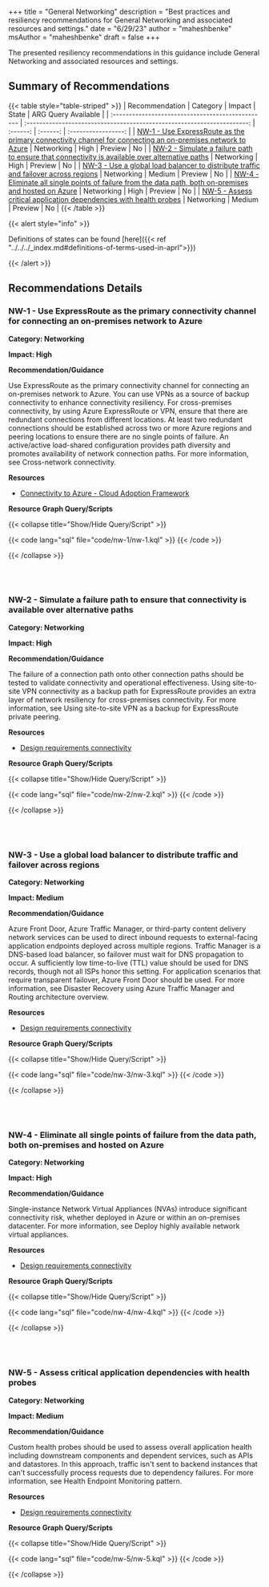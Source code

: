 +++
title = "General Networking"
description = "Best practices and resiliency recommendations for General Networking and associated resources and settings."
date = "6/29/23"
author = "maheshbenke"
msAuthor = "maheshbenke"
draft = false
+++

The presented resiliency recommendations in this guidance include General Networking and associated resources and settings.

## Summary of Recommendations

{{< table style="table-striped" >}}
| Recommendation                                    |  Category                                                               |  Impact         |  State   | ARG Query Available |
| :------------------------------------------------ | :---------------------------------------------------------------------: | :------:        | :------: | :-----------------: |
| [NW-1 - Use ExpressRoute as the primary connectivity channel for connecting an on-premises network to Azure](#nw-1---use-expressroute-as-the-primary-connectivity-channel-for-connecting-an-on-premises-network-to-azure) | Networking | High | Preview  |         No         |
| [NW-2 - Simulate a failure path to ensure that connectivity is available over alternative paths](#nw-2---simulate-a-failure-path-to-ensure-that-connectivity-is-available-over-alternative-paths) | Networking | High | Preview |         No          |
| [NW-3 - Use a global load balancer to distribute traffic and failover across regions](#nw-3---use-a-global-load-balancer-to-distribute-traffic-and-failover-across-regions) | Networking | Medium | Preview  |         No         |
| [NW-4 - Eliminate all single points of failure from the data path, both on-premises and hosted on Azure](#nw-4---eliminate-all-single-points-of-failure-from-the-data-path,-both-on-premises-and-hosted-on-azure) | Networking | High | Preview  |         No         |
| [NW-5 - Assess critical application dependencies with health probes](#nw-5---assess-critical-application-dependencies-with-health-probes) | Networking | Medium | Preview  |         No         |
{{< /table >}}

{{< alert style="info" >}}

Definitions of states can be found [here]({{< ref "../../../_index.md#definitions-of-terms-used-in-aprl">}})

{{< /alert >}}

## Recommendations Details

### NW-1 - Use ExpressRoute as the primary connectivity channel for connecting an on-premises network to Azure

**Category: Networking**

**Impact: High**

**Recommendation/Guidance**

Use ExpressRoute as the primary connectivity channel for connecting an on-premises network to Azure. You can use VPNs as a source of backup connectivity to enhance connectivity resiliency.
For cross-premises connectivity, by using Azure ExpressRoute or VPN, ensure that there are redundant connections from different locations.
At least two redundant connections should be established across two or more Azure regions and peering locations to ensure there are no single points of failure. An active/active load-shared configuration provides path diversity and promotes availability of network connection paths. For more information, see Cross-network connectivity.

**Resources**

- [Connectivity to Azure - Cloud Adoption Framework](https://learn.microsoft.com/en-us/azure/cloud-adoption-framework/ready/azure-best-practices/connectivity-to-azure)

**Resource Graph Query/Scripts**

{{< collapse title="Show/Hide Query/Script" >}}

{{< code lang="sql" file="code/nw-1/nw-1.kql" >}} {{< /code >}}

{{< /collapse >}}

<br><br>

### NW-2 - Simulate a failure path to ensure that connectivity is available over alternative paths

**Category: Networking**

**Impact: High**

**Recommendation/Guidance**

The failure of a connection path onto other connection paths should be tested to validate connectivity and operational effectiveness. Using site-to-site VPN connectivity as a backup path for ExpressRoute provides an extra layer of network resiliency for cross-premises connectivity. For more information, see Using site-to-site VPN as a backup for ExpressRoute private peering.

**Resources**

- [Design requirements connectivity](https://learn.microsoft.com/en-us/azure/well-architected/resiliency/design-requirements#connectivity)

**Resource Graph Query/Scripts**

{{< collapse title="Show/Hide Query/Script" >}}

{{< code lang="sql" file="code/nw-2/nw-2.kql" >}} {{< /code >}}

{{< /collapse >}}

<br><br>

### NW-3 - Use a global load balancer to distribute traffic and failover across regions

**Category: Networking**

**Impact: Medium**

**Recommendation/Guidance**

Azure Front Door, Azure Traffic Manager, or third-party content delivery network services can be used to direct inbound requests to external-facing application endpoints deployed across multiple regions. Traffic Manager is a DNS-based load balancer, so failover must wait for DNS propagation to occur. A sufficiently low time-to-live (TTL) value should be used for DNS records, though not all ISPs honor this setting. For application scenarios that require transparent failover, Azure Front Door should be used. For more information, see Disaster Recovery using Azure Traffic Manager and Routing architecture overview.

**Resources**

- [Design requirements connectivity](https://learn.microsoft.com/en-us/azure/well-architected/resiliency/design-requirements#connectivity)

**Resource Graph Query/Scripts**

{{< collapse title="Show/Hide Query/Script" >}}

{{< code lang="sql" file="code/nw-3/nw-3.kql" >}} {{< /code >}}

{{< /collapse >}}

<br><br>

### NW-4 - Eliminate all single points of failure from the data path, both on-premises and hosted on Azure

**Category: Networking**

**Impact: High**

**Recommendation/Guidance**

Single-instance Network Virtual Appliances (NVAs) introduce significant connectivity risk, whether deployed in Azure or within an on-premises datacenter. For more information, see Deploy highly available network virtual appliances.

**Resources**

- [Design requirements connectivity](https://learn.microsoft.com/en-us/azure/well-architected/resiliency/design-requirements#connectivity)

**Resource Graph Query/Scripts**

{{< collapse title="Show/Hide Query/Script" >}}

{{< code lang="sql" file="code/nw-4/nw-4.kql" >}} {{< /code >}}

{{< /collapse >}}

<br><br>

### NW-5 - Assess critical application dependencies with health probes

**Category: Networking**

**Impact: Medium**

**Recommendation/Guidance**

Custom health probes should be used to assess overall application health including downstream components and dependent services, such as APIs and datastores. In this approach, traffic isn't sent to backend instances that can't successfully process requests due to dependency failures. For more information, see Health Endpoint Monitoring pattern.

**Resources**

- [Design requirements connectivity](https://learn.microsoft.com/en-us/azure/well-architected/resiliency/design-requirements#connectivity)

**Resource Graph Query/Scripts**

{{< collapse title="Show/Hide Query/Script" >}}

{{< code lang="sql" file="code/nw-5/nw-5.kql" >}} {{< /code >}}

{{< /collapse >}}

<br><br>
